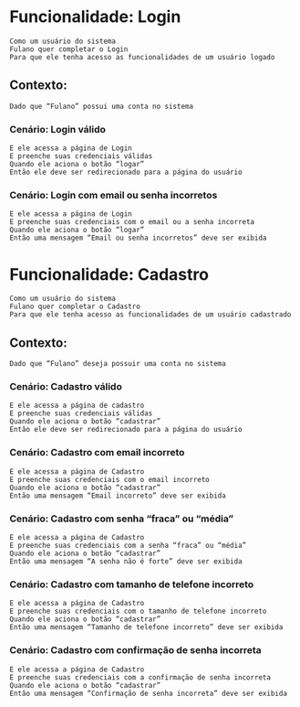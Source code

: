 # Funcionalidade: Login
	Como um usuário do sistema 
	Fulano quer completar o Login
	Para que ele tenha acesso as funcionalidades de um usuário logado
## Contexto:
	Dado que “Fulano” possui uma conta no sistema
### Cenário: Login válido
	E ele acessa a página de Login
	E preenche suas credenciais válidas
	Quando ele aciona o botão “logar”
	Então ele deve ser redirecionado para a página do usuário
### Cenário: Login com email ou senha incorretos
	E ele acessa a página de Login
	E preenche suas credenciais com o email ou a senha incorreta
	Quando ele aciona o botão “logar”
	Então uma mensagem “Email ou senha incorretos” deve ser exibida

# Funcionalidade: Cadastro
	Como um usuário do sistema 
	Fulano quer completar o Cadastro
	Para que ele tenha acesso as funcionalidades de um usuário cadastrado
## Contexto:
	Dado que “Fulano” deseja possuir uma conta no sistema
### Cenário: Cadastro válido
	E ele acessa a página de cadastro
	E preenche suas credenciais válidas
	Quando ele aciona o botão “cadastrar”
	Então ele deve ser redirecionado para a página do usuário
### Cenário: Cadastro com email incorreto
	E ele acessa a página de Cadastro
	E preenche suas credenciais com o email incorreto
	Quando ele aciona o botão “cadastrar”
	Então uma mensagem “Email incorreto” deve ser exibida
### Cenário: Cadastro com senha “fraca” ou “média”
	E ele acessa a página de Cadastro
	E preenche suas credenciais com a senha “fraca” ou “média”
	Quando ele aciona o botão “cadastrar”
	Então uma mensagem “A senha não é forte” deve ser exibida
### Cenário: Cadastro com tamanho de telefone incorreto 
	E ele acessa a página de Cadastro
	E preenche suas credenciais com o tamanho de telefone incorreto
	Quando ele aciona o botão “cadastrar”
	Então uma mensagem “Tamanho de telefone incorreto” deve ser exibida
### Cenário: Cadastro com confirmação de senha incorreta 
	E ele acessa a página de Cadastro
	E preenche suas credenciais com a confirmação de senha incorreta
	Quando ele aciona o botão “cadastrar”
	Então uma mensagem “Confirmação de senha incorreta” deve ser exibida
